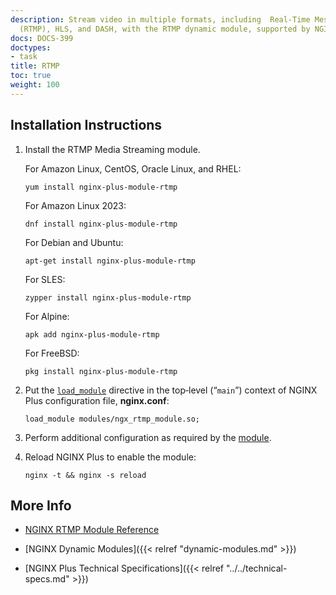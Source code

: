 ```yaml
---
description: Stream video in multiple formats, including  Real-Time Messaging Protocol
  (RTMP), HLS, and DASH, with the RTMP dynamic module, supported by NGINX, Inc.
docs: DOCS-399
doctypes:
- task
title: RTMP
toc: true
weight: 100
---
```



<span id="install"></span>
## Installation Instructions

1. Install the RTMP Media Streaming module.

   For Amazon Linux, CentOS, Oracle Linux, and RHEL:
   
   ```shell
   yum install nginx-plus-module-rtmp
   ```

   For Amazon Linux 2023:

   ```shell
   dnf install nginx-plus-module-rtmp
   ```

   For Debian and Ubuntu:
   
   ```shell
   apt-get install nginx-plus-module-rtmp
   ```

   For SLES:
   
   ```shell
   zypper install nginx-plus-module-rtmp
   ```

   For Alpine:

   ```shell
   apk add nginx-plus-module-rtmp
   ```

   For FreeBSD:

   ```shell
   pkg install nginx-plus-module-rtmp
   ```

2. Put the [`load_module`](https://nginx.org/en/docs/ngx_core_module.html#load_module) directive in the top‑level (“`main`”) context of NGINX Plus configuration file, **nginx.conf**:

   ```nginx
   load_module modules/ngx_rtmp_module.so;
   ```

3. Perform additional configuration as required by the [module](https://github.com/arut/nginx-rtmp-module).

4. Reload NGINX Plus to enable the module:

   ```shell
   nginx -t && nginx -s reload
   ```


<span id="info"></span>
## More Info

* [NGINX RTMP Module Reference](https://github.com/arut/nginx-rtmp-module)

* [NGINX Dynamic Modules]({{< relref "dynamic-modules.md" >}})

* [NGINX Plus Technical Specifications]({{< relref "../../technical-specs.md" >}})
